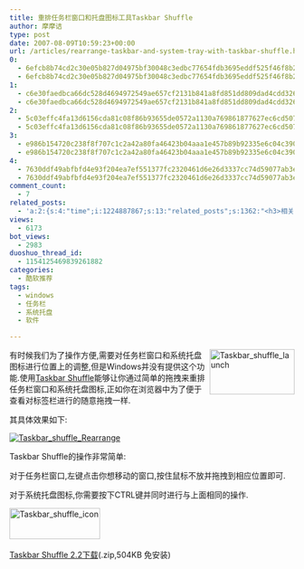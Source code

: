 ```yaml
---
title: 重排任务栏窗口和托盘图标工具Taskbar Shuffle
author: 摩摩诘
type: post
date: 2007-08-09T10:59:23+00:00
url: /articles/rearrange-taskbar-and-system-tray-with-taskbar-shuffle.html
0:
  - 6efcb8b74cd2c30e05b827d04975bf30048c3edbc77654fdb3695eddf525f46f8b2d570ced0352e7cb6fe5b25e98c8c6
  - 6efcb8b74cd2c30e05b827d04975bf30048c3edbc77654fdb3695eddf525f46f8b2d570ced0352e7cb6fe5b25e98c8c6
1:
  - c6e30faedbca66dc528d4694972549ae657cf2131b841a8fd851dd809dad4cdd326d4facef87a9251a524c50289bd6a0
  - c6e30faedbca66dc528d4694972549ae657cf2131b841a8fd851dd809dad4cdd326d4facef87a9251a524c50289bd6a0
2:
  - 5c03effc4fa13d6156cda81c08f86b93655de0572a1130a769861877627ec6cd507c13bcc3747abc4523c66e1717a1b8
  - 5c03effc4fa13d6156cda81c08f86b93655de0572a1130a769861877627ec6cd507c13bcc3747abc4523c66e1717a1b8
3:
  - e986b154720c238f8f707c1c2a42a80fa46423b04aaa1e457b89b92335e6c04c390e5377e2d843024e77e8bac1b66843
  - e986b154720c238f8f707c1c2a42a80fa46423b04aaa1e457b89b92335e6c04c390e5377e2d843024e77e8bac1b66843
4:
  - 7630ddf49abfbfd4e93f204ea7ef551377fc2320461d6e26d3337cc74d59077ab3e9ac104dae77a5ef2456aa4253c556
  - 7630ddf49abfbfd4e93f204ea7ef551377fc2320461d6e26d3337cc74d59077ab3e9ac104dae77a5ef2456aa4253c556
comment_count:
  - 7
related_posts:
  - 'a:2:{s:4:"time";i:1224887867;s:13:"related_posts";s:1362:"<h3>相关日志</h3><ul class="related_post"><li><a href="http://www.digglife.cn/articles/free-clipboard-manager-clipx.html" title="小巧的Windows剪切板管理器:ClipX">小巧的Windows剪切板管理器:ClipX</a></li><li><a href="http://www.digglife.cn/articles/registry-searcher-editor-regscanner.html" title="免费好用的Windows注册表搜索编辑工具RegScanner">免费好用的Windows注册表搜索编辑工具RegScanner</a></li><li><a href="http://www.digglife.cn/articles/faster-copy-windows.html" title="加快Windows下的文件复制速度:TeraCopy">加快Windows下的文件复制速度:TeraCopy</a></li><li><a href="http://www.digglife.cn/articles/ppc-freeware-download.html" title="PPC,Windows Mobile手机免费软件下载网站:PPC Freeware">PPC,Windows Mobile手机免费软件下载网站:PPC Freeware</a></li><li><a href="http://www.digglife.cn/articles/task-killer.html" title="Task Killer:快速结束Windows进程">Task Killer:快速结束Windows进程</a></li><li><a href="http://www.digglife.cn/articles/6-replacement-of-windows-explorer.html" title="替代Windows Explorer的6个软件">替代Windows Explorer的6个软件</a></li><li><a href="http://www.digglife.cn/articles/custom-windows-interface-tools.html" title="9个工具打造焕然一新的Windows界面">9个工具打造焕然一新的Windows界面</a></li></ul>";}'
views:
  - 6173
bot_views:
  - 2983
duoshuo_thread_id:
  - 1154125469839261882
categories:
  - 酷软推荐
tags:
  - windows
  - 任务栏
  - 系统托盘
  - 软件

---
```

<a atomicselection="true" href="https://www.digglife.net/wp-content/uploads/3/379/2007/08/taskbar-shuffle-launch.png"><img align="right" width="150" src="https://www.digglife.net/wp-content/uploads/3/379/2007/08/taskbar-shuffle-launch-thumb.png" alt="Taskbar_shuffle_launch" height="80" /></a>有时候我们为了操作方便,需要对任务栏窗口和系统托盘图标进行位置上的调整,但是Windows并没有提供这个功能.使用<a target="_blank" href="http://www.freewebs.com/nerdcave/taskbarshuffle.htm">Taskbar Shuffle</a>能够让你通过简单的拖拽来重排任务栏窗口和系统托盘图标,正如你在浏览器中为了便于查看对标签栏进行的随意拖拽一样.

其具体效果如下:

<!--more-->

<a atomicselection="true" href="https://www.digglife.net/wp-content/uploads/3/379/2007/08/taskbar-shuffle-rearrange.png"><img src="https://www.digglife.net/wp-content/uploads/3/379/2007/08/taskbar-shuffle-rearrange-thumb.png" alt="Taskbar_shuffle_Rearrange" /></a>

Taskbar Shuffle的操作非常简单:

对于任务栏窗口,左键点击你想移动的窗口,按住鼠标不放并拖拽到相应位置即可.

对于系统托盘图标,你需要按下CTRL键并同时进行与上面相同的操作.

<a atomicselection="true" href="https://www.digglife.net/wp-content/uploads/3/379/2007/08/taskbar-shuffle-icon.png"><img width="160" src="https://www.digglife.net/wp-content/uploads/3/379/2007/08/taskbar-shuffle-icon-thumb.png" alt="Taskbar_shuffle_icon" height="55" /></a> 

<a target="_blank" href="http://webzoom.freewebs.com/nerdcave/downloads/taskbar_shuffle_2.2.zip">Taskbar Shuffle 2.2下载</a>(.zip,504KB 免安装)
